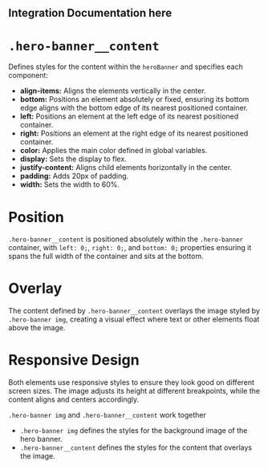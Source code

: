 ## Integration Documentation here
# `.hero-banner__content`

Defines styles for the content within the `heroBanner` and specifies each component:

- **align-items:** Aligns the elements vertically in the center.
- **bottom:** Positions an element absolutely or fixed, ensuring its bottom edge aligns with the bottom edge of its nearest positioned container.
- **left:** Positions an element at the left edge of its nearest positioned container.
- **right:** Positions an element at the right edge of its nearest positioned container.
- **color:** Applies the main color defined in global variables.
- **display:** Sets the display to flex.
- **justify-content:** Aligns child elements horizontally in the center.
- **padding:** Adds 20px of padding.
- **width:** Sets the width to 60%.

# Position

`.hero-banner__content` is positioned absolutely within the `.hero-banner` container, with `left: 0;`, `right: 0;`, and `bottom: 0;` properties ensuring it spans the full width of the container and sits at the bottom.

# Overlay

The content defined by `.hero-banner__content` overlays the image styled by `.hero-banner img`, creating a visual effect where text or other elements float above the image.

# Responsive Design

Both elements use responsive styles to ensure they look good on different screen sizes. The image adjusts its height at different breakpoints, while the content aligns and centers accordingly.

`.hero-banner img` and `.hero-banner__content` work together

- `.hero-banner img` defines the styles for the background image of the hero banner.
- `.hero-banner__content` defines the styles for the content that overlays the image.